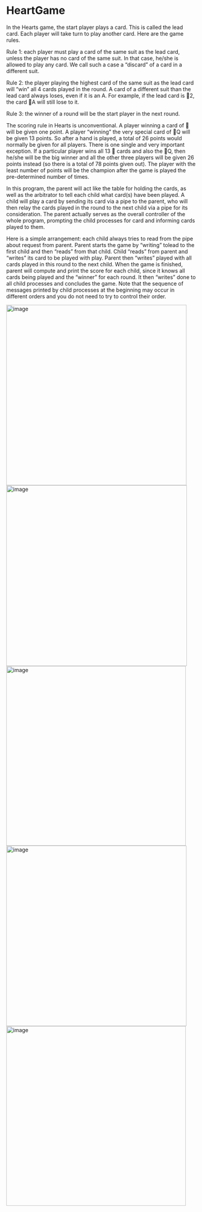 # HeartGame
In the Hearts game, the start player plays a card. This is called the lead card. Each player will take turn
to play another card. Here are the game rules. 

Rule 1: each player must play a card of the same suit as
the lead card, unless the player has no card of the same suit. In that case, he/she is allowed to play any
card. We call such a case a “discard” of a card in a different suit. 

Rule 2: the player playing the highest
card of the same suit as the lead card will “win” all 4 cards played in the round. A card of a different suit
than the lead card always loses, even if it is an A. For example, if the lead card is 2, the card A will
still lose to it. 

Rule 3: the winner of a round will be the start player in the next round.

The scoring rule in Hearts is unconventional. A player winning a card of  will be given one point. A
player “winning” the very special card of Q will be given 13 points. So after a hand is played, a total of
26 points would normally be given for all players. There is one single and very important exception. If a
particular player wins all 13  cards and also the Q, then he/she will be the big winner and all the
other three players will be given 26 points instead (so there is a total of 78 points given out). The player
with the least number of points will be the champion after the game is played the pre-determined
number of times.

In this program, the parent will act like the table for holding the cards, as well as the arbitrator to tell
each child what card(s) have been played. A child will play a card by sending its card via a pipe to the
parent, who will then relay the cards played in the round to the next child via a pipe for its consideration.
The parent actually serves as the overall controller of the whole program, prompting the child processes
for card and informing cards played to them.

Here is a simple arrangement: each child always tries to read from the pipe about request from parent.
Parent starts the game by “writing” tolead to the first child and then “reads” from that child. Child
“reads” from parent and “writes” its card to be played with play. Parent then “writes” played with all
cards played in this round to the next child. When the game is finished, parent will compute and print the
score for each child, since it knows all cards being played and the “winner” for each round. It then
“writes” done to all child processes and concludes the game. Note that the sequence of messages
printed by child processes at the beginning may occur in different orders and you do not need to try to
control their order.

<img width="478" alt="image" src="https://user-images.githubusercontent.com/113018465/235930523-44f78048-40db-4254-b516-6e996b064953.png">
<img width="479" alt="image" src="https://user-images.githubusercontent.com/113018465/235930666-2e7dfadb-9ce0-49a7-92ce-8bee7c7205b0.png">
<img width="476" alt="image" src="https://user-images.githubusercontent.com/113018465/235930831-21d5225f-bc01-4f92-9d5c-8b38f9447f94.png">
<img width="478" alt="image" src="https://user-images.githubusercontent.com/113018465/235930924-8fd5caf4-2b01-4c72-9af6-05132ca1cf23.png">
<img width="476" alt="image" src="https://user-images.githubusercontent.com/113018465/235931034-873671ce-5d21-442b-a508-984230872ae1.png">
